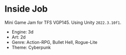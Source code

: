 # Inside Job
Mini Game Jam for TFS VGP145. Using Unity `2022.3.10f1`.

* Engine: 3d
* Art: 2d
* Genre: Action-RPG, Bullet Hell, Rogue-Lite
* Theme: Cyberpunk